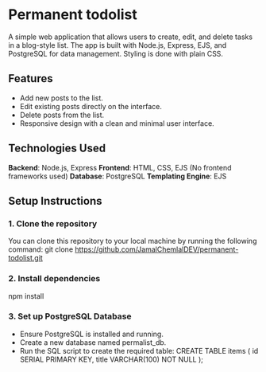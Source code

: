 # Permanent todolist

A simple web application that allows users to create, edit, and delete tasks in a blog-style list. The app is built with Node.js, Express, EJS, and PostgreSQL for data management. Styling is done with plain CSS.

## Features
- Add new posts to the list.
- Edit existing posts directly on the interface.
- Delete posts from the list.
- Responsive design with a clean and minimal user interface.

## Technologies Used
**Backend**: Node.js, Express
**Frontend**: HTML, CSS, EJS (No frontend frameworks used)
**Database**: PostgreSQL
**Templating Engine**: EJS

## Setup Instructions
### 1. Clone the repository
You can clone this repository to your local machine by running the following command:
git clone https://github.com/JamalChemlalDEV/permanent-todolist.git

### 2. Install dependencies
npm install

### 3. Set up PostgreSQL Database
- Ensure PostgreSQL is installed and running.
- Create a new database named permalist_db.
- Run the SQL script to create the required table:
  CREATE TABLE items (
  id SERIAL PRIMARY KEY,
  title VARCHAR(100) NOT NULL
  );
